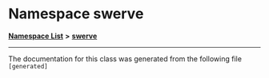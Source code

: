 

# Namespace swerve



[**Namespace List**](namespaces.md) **>** [**swerve**](namespaceswerve.md)







































































------------------------------
The documentation for this class was generated from the following file `[generated]`

